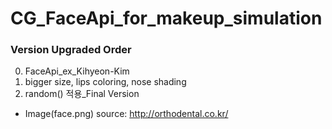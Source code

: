 # CG_FaceApi_for_makeup_simulation

### Version Upgraded Order
0. FaceApi_ex_Kihyeon-Kim
1. bigger size, lips coloring, nose shading
2. random() 적용_Final Version


- Image(face.png) source: http://orthodental.co.kr/
